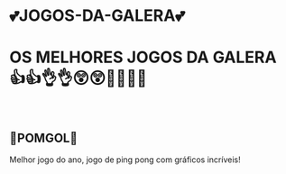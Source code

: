 # 💕JOGOS-DA-GALERA💕
<h1>OS MELHORES JOGOS DA GALERA
👍👍👌👌😲😲💯💯🥶🥶</h1>
<br>
<h2>🏓POMGOL🏓</h2>
Melhor jogo do ano, jogo de ping pong com gráficos incríveis!
